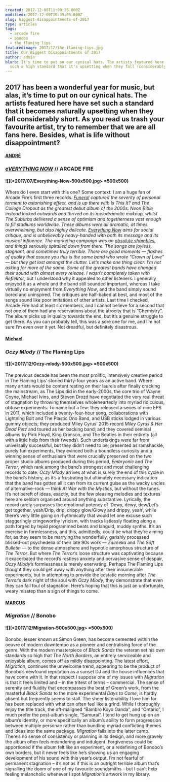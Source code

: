 ```yaml
---
created: 2017-12-08T11:00:35.000Z
modified: 2017-12-09T10:39:55.000Z
slug: biggest-disappointments-of-2017
type: articles
tags:
  - arcade fire
  - bonobo
  - the flaming lips
featuredimage: 2017/12/the-flaming-lips.jpg
title: Our Biggest Disappointments of 2017
author: admin
blurb: It's time to put on our cynical hats. The artists featured here have set
  such a high standard that it's upsetting when they fall (considerably) short.
---
```

2017 has been a wonderful year for music, but alas, it’s time to put on our cynical hats. The artists featured here have set such a standard that it becomes naturally upsetting when they fall considerably short. As you read us trash your favourite artist, try to remember that we are all fans here. Besides, what is life without disappointment?
------

#### [ANDRÉ](<https://twitter.com/AndreDack>)
### [*eVERYTHING NOW*](<reviews/arcade-fire-everything-now/>) // ARCADE FIRE

#### ![](<2017/07/Everything-Now-500x500.jpg> =500x500)

Where do I even start with this one?
Some context: I am a huge fan of Arcade Fire’s first three records. *[Funeral](<reviews/arcade-fire-funeral/>) *captured the severity of personal torment to astonishing effect, and is up there with *Is This It?* and *The College Dropout* as the greatest debut album of the 2000s. *Neon Bible* instead looked outwards and thrived on its melodramatic makeup, whilst *The Suburbs* delivered a sense of optimism and togetherness vast enough to fill stadiums worldwide. These albums were all dramatic, at times overwhelming, but also highly delicate. [*Everything Now*](<reviews/arcade-fire-everything-now/>) aims for social critique, and is unbelievably heavy-handed with both its message and its musical influence. The marketing campaign was an [absolute shambles](<http://www.nme.com/news/music/arcade-fire-apologise-for-controversial-everything-now-social-media-campaign-2123629>), and things seriously spiralled down from there. The songs are joyless, stagnant, and sometimes truly terrible. There are good moments — flashes of quality that assure you this *is* the same band who wrote “Crown of Love” — but they get lost amongst the clutter.
Let’s make one thing clear: I’m not asking for more of the same. Some of the greatest bands have changed their sound with almost every release. I wasn’t completely taken with* Reflektor*, but I understood why it appealed to other listeners. I generally enjoyed it as a whole and the band still sounded important, whereas I take virtually no enjoyment from *Everything Now*, and the band simply sound bored and uninspired. The critiques are half-baked at best, and most of the songs sound like poor imitations of other artists. Last time I checked, Arcade Fire had at least six members, and I cannot believe for a second that not *one* of them had any reservations about the atrocity that is “Chemistry”. The album picks up in quality towards the end, but it’s a genuine struggle to get there. As you can probably tell, this was a sore one for me, and I’m not sure I’m even over it yet. Not dreadful, but definitely disastrous.

#### [Michael](<https://twitter.com/Pixleh>)
### *Oczy Mlody* // The Flaming Lips

#### ![](<2017/12/Oczy-mlody-500x500.jpg> =500x500)

The previous decade has been the most prolific, intensively creative period in The Flaming Lips’ storied thirty-four years as an active band. Where many artists would be content resting on their laurels after finally cracking the mainstream, as The Lips did in the early-2000s, the core trio of Wayne Coyne, Michael Ivins, and Steven Drozd have negotiated the very real threat of stagnation by throwing themselves wholeheartedly into myriad ridiculous, obtuse experiments. To name but a few: they released a series of nine EPS in 2011, which included a twenty-four-hour song, collaborations with Lightning Bolt and The Plastic Ono Band, and USB sticks lodged in various gummy objects; they produced Miley Cyrus’ 2015 record *Miley Cyrus & Her Dead Petz* and toured as her backing band; and they covered seminal albums by Pink Floyd, King Crimson, and The Beatles in their entirety (all with a little help from their fwends). Such undertakings were far from universally successful, but they didn’t need to be; presented as ramshackle, purely fun experiments, they evinced both a boundless curiosity and a winning sense of enthusiasm that were crucially preserved on the two proper studio albums produced during this period, *Embryonic* and *The Terror*, which rank among the band’s strongest and most challenging records to date.
*Oczy Mlody* arrives at what is surely the end of this cycle in the band’s history, as it’s a frustrating but ultimately necessary indication that the band has gotten all it can from its current guise as the wacky uncles of alternative-rock — think *At War with the Mystics*, but without the tunes. It’s not bereft of ideas, exactly, but the few pleasing melodies and textures here are seldom organised around anything substantive. Lyrically, the record rarely surpasses the emotional potency of ‘Dewy, dewy, dew/Let’s get together, yeah/Drip, drip, drippy glow/Glowy and drippy, yeah’, while there’s very little going on rhythmically that would let one excuse such staggeringly cringeworthy lyricism, with tracks listlessly floating along a path forged by tepid programmed beats and languid, muddy synths. It’s an exercise in formlessness, and this, admittedly, could be what they’re aiming for, as they seem to be marrying the wonderfully, garishly processed blissed-out psychedelia of their late 90s work — *Zaireeka* and *The Soft Bulletin* — to the dense atmosphere and hypnotic amorphous structure of *The Terror*. But where *The Terror*’s loose structure was captivating because it exacerbated the record’s restless anxiety and pervasive sense of despair, *Oczy Mlody*’s formlessness is merely enervating. Perhaps The Flaming Lips thought they could get away with anything after their innumerable experiments, but in attempting to provide the ecstatic morning after *The Terror*’s dark night of the soul with *Oczy Mlody*, they demonstrate that even they can fall foul of stagnation. Here’s hoping that this is just an unfortunate, weary misstep than a sign of things to come.

#### [MARCUS](<https://twitter.com/MLawrence7>)
### *Migration* // Bonobo

#### ![](<2017/12/Migration-500x500.jpg> =500x500)

Bonobo, lesser known as Simon Green, has become cemented within the oeuvre of modern downtempo as a pioneer and centralising force of the genre. With the modern masterpiece of *Black Sands* the veteran set his own standards so high that *The North Borders*, an entirely serviceable and enjoyable album, comes off as mildly disappointing. The latest effort, *Migration*, continues the unwelcome trend, appearing to be the product of Bonobo’s newfound reputation as a sunset DJ and the house influences that have come with it. In that respect I suppose one of my issues with *Migration* is that it feels limited and – in the tritest of terms – commercial. The sense of serenity and fluidity that encompasses the best of Green’s work, from the masterful *Black Sands* to the more experimental *Days to Come*, is hardly absent but frequently seems to stall. The sheer listenability I love him for has been replaced with what can often feel like a grind. While I thoroughly enjoy the title track, the oft-maligned “Bambro Koyo Ganda”, and “Ontario”, I much prefer the post-album single, “Samurai”. I tend to get hung up on an album’s identity, or more specifically an album’s ability to form progression between multiple personae rather than bundling myriad conflicting themes and ideas into the same package. *Migration* falls into the latter camp. There’s no sense of consistency or planning in its design, and more gravely the album often feels meandering and indulgent. Forgiveness could be apportioned if the album felt like an experiment, or a redefining of Bonobo’s own borders, but it never feels like he’s showing us an engaging development of his sound with this year’s output. I’m not fearful of permanent stagnation – it’s not as if this is an outright terrible album that’s signalling the doom of one of my favourite soundsmiths – but I can’t help feeling melancholic whenever I spot *Migration*’s artwork in my library.